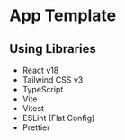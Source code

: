 # App Template

## Using Libraries

- React v18
- Tailwind CSS v3
- TypeScript
- Vite
- Vitest
- ESLint (Flat Config)
- Prettier
